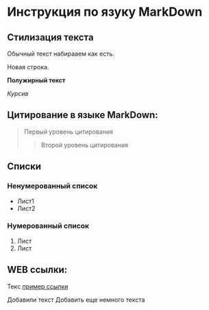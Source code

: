 # Инструкция по язуку MarkDown

## Стилизация текста
Обычный текст набирааем как есть.

Новая строка.

**Полужирный текст**

*Курсив*

## Цитирование в языке MarkDown:
> Первый уровень цитирования
>> Второй уровень цитирования

## Списки
### Ненумерованный список
* Лист1
* Лист2

### Нумерованный список
1. Лист
2. Лист

## WEB ссылки:
Текс [пример ссылки](http.example.com "Всплывающая подсказка")

Добавили текст
Добавить еще немного текста